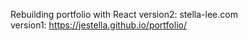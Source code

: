 Rebuilding portfolio with React
version2: stella-lee.com
<br />
version1: https://jestella.github.io/portfolio/
